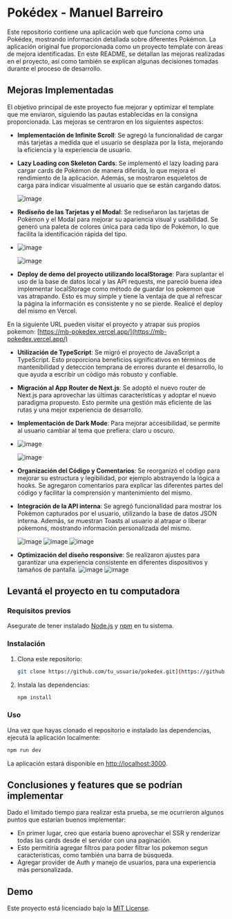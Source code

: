 # Pokédex - Manuel Barreiro

Este repositorio contiene una aplicación web que funciona como una Pokédex, mostrando información detallada sobre diferentes Pokémon. La aplicación original fue proporcionada como un proyecto template con áreas de mejora identificadas. En este README, se detallan las mejoras realizadas en el proyecto, así como también se explican algunas decisiones tomadas durante el proceso de desarrollo.

## Mejoras Implementadas

El objetivo principal de este proyecto fue mejorar y optimizar el template que me enviaron, siguiendo las pautas establecidas en la consigna proporcionada. Las mejoras se centraron en los siguientes aspectos:

- **Implementación de Infinite Scroll**: Se agregó la funcionalidad de cargar más tarjetas a medida que el usuario se desplaza por la lista, mejorando la eficiencia y la experiencia de usuario.

- **Lazy Loading con Skeleton Cards**: Se implementó el lazy loading para cargar cards de Pokémon de manera diferida, lo que mejora el rendimiento de la aplicación. Además, se mostraron esqueletos de carga para indicar visualmente al usuario que se están cargando datos.

    ![image](https://github.com/manuel-barreiro/pokemon-app/assets/103281038/dc44b926-ff6b-43f5-906d-5bb16ef1a75b)

- **Rediseño de las Tarjetas y el Modal**: Se rediseñaron las tarjetas de Pokémon y el Modal para mejorar su apariencia visual y usabilidad. Se generó una paleta de colores única para cada tipo de Pokémon, lo que facilita la identificación rápida del tipo.
- 
    ![image](https://github.com/manuel-barreiro/pokemon-app/assets/103281038/23a6c453-d54f-408f-9ab0-06e0cb8ecb81)
  
    ![image](https://github.com/manuel-barreiro/pokemon-app/assets/103281038/d9b0896f-8fdc-4282-8450-55c9daf8af9b)

- **Deploy de demo del proyecto utilizando localStorage**: Para suplantar el uso de la base de datos local y las API requests, me pareció buena idea implementar localStorage como método de guardar los pokemon que vas atrapando. Esto es muy simple y tiene la ventaja de que al refrescar la página la información es consistente y no se pierde. Realicé el deploy del mismo en Vercel.

En la siguiente URL pueden visitar el proyecto y atrapar sus propios pokemon: [https://mb-pokedex.vercel.app/](https://mb-pokedex.vercel.app/)

- **Utilización de TypeScript**: Se migró el proyecto de JavaScript a TypeScript. Esto proporciona beneficios significativos en términos de mantenibilidad y detección temprana de errores durante el desarrollo, lo que ayuda a escribir un código más robusto y confiable.

- **Migración al App Router de Next.js**: Se adoptó el nuevo router de Next.js para aprovechar las últimas características y adoptar el nuevo paradigma propuesto. Esto permite una gestión más eficiente de las rutas y una mejor experiencia de desarrollo.
  
-  **Implementación de Dark Mode**: Para mejorar accesibilidad, se permite al usuario cambiar al tema que prefiera: claro u oscuro.
-  
     ![image](https://github.com/manuel-barreiro/pokemon-app/assets/103281038/4b9ee0f5-b772-4a07-b341-16e36a197b6e)
   
     ![image](https://github.com/manuel-barreiro/pokemon-app/assets/103281038/9443c2ea-6c6a-4887-87e5-b7b0af1b4af5)

- **Organización del Código y Comentarios**: Se reorganizó el código para mejorar su estructura y legibilidad, por ejemplo abstrayendo la lógica a hooks. Se agregaron comentarios para explicar las diferentes partes del código y facilitar la comprensión y mantenimiento del mismo.

- **Integración de la API interna**: Se agregó funcionalidad para mostrar los Pokémon capturados por el usuario, utilizando la base de datos JSON interna. Además, se muestran Toasts al usuario al atrapar o liberar pokemons, mostrando información personalizada del mismo.

     ![image](https://github.com/manuel-barreiro/pokemon-app/assets/103281038/23fb6322-1508-4b31-8182-f95c521b6d81)
     ![image](https://github.com/manuel-barreiro/pokemon-app/assets/103281038/c3aa9918-f73f-473a-abf1-3654768220c1)
     ![image](https://github.com/manuel-barreiro/pokemon-app/assets/103281038/161dbadc-58d4-489f-9823-c310ab2d0e84)

- **Optimización del diseño responsive**: Se realizaron ajustes para garantizar una experiencia consistente en diferentes dispositivos y tamaños de pantalla.
      ![image](https://github.com/manuel-barreiro/pokemon-app/assets/103281038/36932d56-5d49-4611-89bf-90fc244f60d4)
      ![image](https://github.com/manuel-barreiro/pokemon-app/assets/103281038/b226202e-bdd1-4e3e-9652-8d5f1bfb9015)

## Levantá el proyecto en tu computadora

### Requisitos previos

Asegurate de tener instalado [Node.js](https://nodejs.org/) y [npm](https://www.npmjs.com/) en tu sistema.

### Instalación

1. Clona este repositorio:

   ```bash
   git clone https://github.com/tu_usuario/pokedex.git](https://github.com/manuel-barreiro/pokemon-app
   ```

2. Instala las dependencias:

   ```bash
   npm install
   ```

### Uso

Una vez que hayas clonado el repositorio e instalado las dependencias, ejecutá la aplicación localmente:

```bash
npm run dev
```

La aplicación estará disponible en [http://localhost:3000](http://localhost:3000).

## Conclusiones y features que se podrían implementar
Dado el limitado tiempo para realizar esta prueba, se me ocurrieron algunos puntos que estarían buenos implementar:
- En primer lugar, creo que estaría bueno aprovechar el SSR y renderizar todas las cards desde el servidor con una paginación.
- Esto permitiría agregar filtros para poder filtrar los pokemon segun caracteristicas, como también una barra de búsqueda.
- Agregar provider de Auth y manejo de usuarios, para una experiencia más personalizada.

## Demo

Este proyecto está licenciado bajo la [MIT License](LICENSE).

